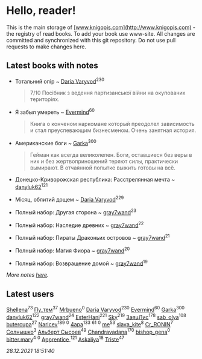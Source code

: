 # Hello, reader!
This is the main storage of [www.knigopis.com](http://www.knigopis.com) - the registry of read books.
To add your book use www-site. All changes are committed and synchronized with this git repository.
Do not use pull requests to make changes here.


## Latest books with notes
* Тотальний опір ~ [Daria Varyvod](users/829/829893410524253-facebook)<sup>230</sup>
    > 7/10 Посібник з ведення партизанської війни на окупованих територіях.

* Я забыл умереть ~ [Evermind](users/302/302928912-vkontakte)<sup>60</sup>
    > Книга о конченом наркомане который преодолел зависимость и стал преуспевающим бизнесменом. Очень занятная история.

* Американские боги ~ [Garka](users/115/115753719718250012620-google)<sup>300</sup>
    > Гейман как всегда великолепен. Боги, оставшиеся без веры в них и без жертвоприношений теряют силы, практически вымирают. В отчаянной попытке выжить готовы на всё.

* Донецко-Криворожская республика: Расстрелянная мечта ~ [danyluk62](users/374/374149854-vkontakte)<sup>121</sup>

* Місяц, облитий дощем ~ [Daria Varyvod](users/829/829893410524253-facebook)<sup>229</sup>

* Полный набор: Другая сторона ~ [gray7wand](users/110/110080946273609412257-google)<sup>23</sup>

* Полный набор: Наследие древних ~ [gray7wand](users/110/110080946273609412257-google)<sup>22</sup>

* Полный набор: Пираты Драконьих островов ~ [gray7wand](users/110/110080946273609412257-google)<sup>21</sup>

* Полный набор: Магия Фиора ~ [gray7wand](users/110/110080946273609412257-google)<sup>20</sup>

* Полный набор: Возвращение домой ~ [gray7wand](users/110/110080946273609412257-google)<sup>19</sup>


_More notes [here](latest_books_with_notes.md)._


## Latest users
[Shellena](users/134/13413591548892934957-mailru)<sup>73</sup> 
[Пу_тем](users/344/3448154788585127-facebook)<sup>37</sup> 
[Mrbueno](users/173/1736709556538182-facebook)<sup>0</sup> 
[Daria Varyvod](users/829/829893410524253-facebook)<sup>230</sup> 
[Evermind](users/302/302928912-vkontakte)<sup>60</sup> 
[Garka](users/115/115753719718250012620-google)<sup>300</sup> 
[danyluk62](users/374/374149854-vkontakte)<sup>122</sup> 
[gray7wand](users/110/110080946273609412257-google)<sup>24</sup> 
[EsterHani](users/305/30558181-vkontakte)<sup>221</sup> 
[Sky](users/118/118049897850017649660-googleplus)<sup>219</sup> 
[ЗаяцЛис](users/112/112388384595246311466-google)<sup>178</sup> 
[sab_olya](users/139/139338401-vkontakte)<sup>108</sup> 
[butercupa](users/193/193697993-vkontakte)<sup>27</sup> 
[Naricev](users/107/107090515204537133928-google)<sup>189</sup> 
[](users/117/117959961181822956584-google)<sup>0</sup> 
[4apa](users/117/117392596378069249667-google)<sup>133</sup> 
[](users/153/1537586159620888-facebook)<sup>61</sup> 
[](users/115/115553403359274237491-google)<sup>0</sup> 
[me](users/381/381417697-yandex)<sup>53</sup> 
[slava_kite](users/134/134671934-vkontakte)<sup>8</sup> 
[Cr_RONIN](users/112/112090473416384685204-google)<sup>7</sup> 
[Солнышко](users/142/142331349-vkontakte)<sup>3</sup> 
[Альберт Сысоев](users/474/47446642-vkontakte)<sup>49</sup> 
[Chandravadana](users/105/105866022348292919948-google)<sup>170</sup> 
[bishop_gena](users/223/223133377-vkontakte)<sup>0</sup> 
[bitter.mary](users/108/108890810412612634449-google)<sup>4</sup> 
[](users/103/103707808693711714462-google)<sup>0</sup> 
[Apprentice ](users/528/52821952-vkontakte)<sup>121</sup> 
[Askaliya](users/326/326783541-vkontakte)<sup>18</sup> 
[Triste](users/517/5175580462988229760-mailru)<sup>47</sup> 


_28.12.2021 18:51:40_
